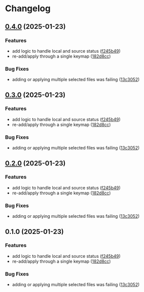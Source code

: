 # Changelog

## [0.4.0](https://github.com/abiencourt/lazychezmoi/compare/v0.3.0...v0.4.0) (2025-01-23)


### Features

* add logic to handle local and source status ([f245b49](https://github.com/abiencourt/lazychezmoi/commit/f245b49424cf827a6edf7c6e4a7d04351a2d6535))
* re-add/apply through a single keymap ([182d8cc](https://github.com/abiencourt/lazychezmoi/commit/182d8cc7036c4827f83aca5ae520e9c6016b5104))


### Bug Fixes

* adding or applying multiple selected files was failing ([13c3052](https://github.com/abiencourt/lazychezmoi/commit/13c3052f7b739f498080f780f1d2ba8f1ceb4216))

## [0.3.0](https://github.com/abiencourt/lazychezmoi/compare/v0.2.0...v0.3.0) (2025-01-23)


### Features

* add logic to handle local and source status ([f245b49](https://github.com/abiencourt/lazychezmoi/commit/f245b49424cf827a6edf7c6e4a7d04351a2d6535))
* re-add/apply through a single keymap ([182d8cc](https://github.com/abiencourt/lazychezmoi/commit/182d8cc7036c4827f83aca5ae520e9c6016b5104))


### Bug Fixes

* adding or applying multiple selected files was failing ([13c3052](https://github.com/abiencourt/lazychezmoi/commit/13c3052f7b739f498080f780f1d2ba8f1ceb4216))

## [0.2.0](https://github.com/abiencourt/lazychezmoi/compare/v0.1.0...v0.2.0) (2025-01-23)


### Features

* add logic to handle local and source status ([f245b49](https://github.com/abiencourt/lazychezmoi/commit/f245b49424cf827a6edf7c6e4a7d04351a2d6535))
* re-add/apply through a single keymap ([182d8cc](https://github.com/abiencourt/lazychezmoi/commit/182d8cc7036c4827f83aca5ae520e9c6016b5104))


### Bug Fixes

* adding or applying multiple selected files was failing ([13c3052](https://github.com/abiencourt/lazychezmoi/commit/13c3052f7b739f498080f780f1d2ba8f1ceb4216))

## 0.1.0 (2025-01-23)


### Features

* add logic to handle local and source status ([f245b49](https://github.com/abiencourt/lazychezmoi/commit/f245b49424cf827a6edf7c6e4a7d04351a2d6535))
* re-add/apply through a single keymap ([182d8cc](https://github.com/abiencourt/lazychezmoi/commit/182d8cc7036c4827f83aca5ae520e9c6016b5104))


### Bug Fixes

* adding or applying multiple selected files was failing ([13c3052](https://github.com/abiencourt/lazychezmoi/commit/13c3052f7b739f498080f780f1d2ba8f1ceb4216))
